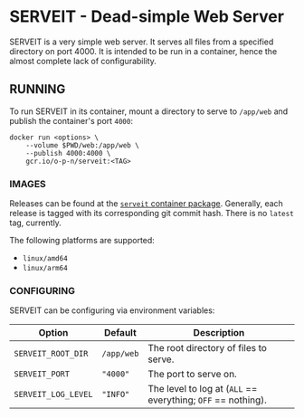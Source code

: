 # SERVEIT - Dead-simple Web Server

SERVEIT is a very simple web server. It serves all files from a specified directory on port 4000. It is intended to be run in a container, hence the almost complete lack of configurability.

## RUNNING

To run SERVEIT in its container, mount a directory to serve to `/app/web` and publish the container's port `4000`:

```
docker run <options> \
    --volume $PWD/web:/app/web \
    --publish 4000:4000 \
    gcr.io/o-p-n/serveit:<TAG>
```

### IMAGES

Releases can be found at the [`serveit` container package](https://github.com/o-p-n/serveit/pkgs/container/serveit).  Generally, each release is tagged with its corresponding git commit hash.  There is no `latest` tag, currently.

The following platforms are supported:

* `linux/amd64`
* `linux/arm64`

### CONFIGURING

SERVEIT can be configuring via environment variables:

| Option              | Default    | Description                                                  |
| ------------------- | ---------- | ------------------------------------------------------------ |
| `SERVEIT_ROOT_DIR`  | `/app/web` | The root directory of files to serve.                        |
| `SERVEIT_PORT`      | `"4000"`   | The port to serve on.                                        |
| `SERVEIT_LOG_LEVEL` | `"INFO"`   | The level to log at (`ALL` == everything; `OFF` == nothing). |
